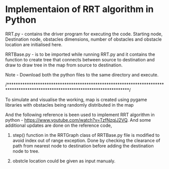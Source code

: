 # Implementaion of RRT algorithm in Python

RRT.py - contains the driver program for executing the code. Starting node, Destination node, obstacles dimensions, number of obstacles and obstacle location are initialised here. 

RRTBase.py - is to be imported while running RRT.py and it contains the function to create tree that connects between source to destination and draw to draw tree in the map from source to destination. 

Note - Download both the python files to the same directory and execute.

/*******************************************************************************************************************************/

To simulate and visualise the working, map is created using pygame libraries with obstacles being randomly distributed in the map

And the following reference is been used to implement RRT algorithm in python - https://www.youtube.com/watch?v=TzfNzqjJ2VQ. 
And some additional updates are done on the reference code,

1) step() function in the RRTGraph class of RRTBase.py file is modified to avoid index out of range exception. Done by checking the clearance of path from nearest node to destination before adding the destination node to tree.

2) obstcle location could be given as input manualy.
